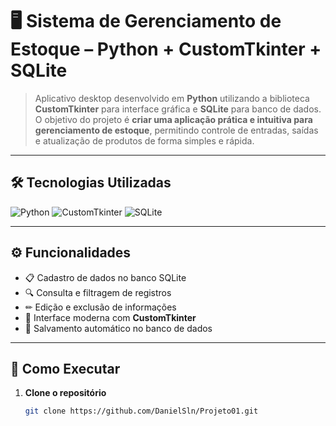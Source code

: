 # 🖥 Sistema de Gerenciamento de Estoque – Python + CustomTkinter + SQLite

> Aplicativo desktop desenvolvido em **Python** utilizando a biblioteca **CustomTkinter** para interface gráfica e **SQLite** para banco de dados.  
O objetivo do projeto é **criar uma aplicação prática e intuitiva para gerenciamento de estoque**, permitindo controle de entradas, saídas e atualização de produtos de forma simples e rápida.

---

## 🛠 Tecnologias Utilizadas
![Python](https://img.shields.io/badge/Python-3776AB?style=for-the-badge&logo=python&logoColor=white)
![CustomTkinter](https://img.shields.io/badge/CustomTkinter-4E9A06?style=for-the-badge&logo=python&logoColor=white)
![SQLite](https://img.shields.io/badge/SQLite-003B57?style=for-the-badge&logo=sqlite&logoColor=white)

---
## ⚙ Funcionalidades
- 📋 Cadastro de dados no banco SQLite  
- 🔍 Consulta e filtragem de registros  
- ✏ Edição e exclusão de informações  
- 🎨 Interface moderna com **CustomTkinter**  
- 💾 Salvamento automático no banco de dados  

---

## 🚀 Como Executar
1. **Clone o repositório**
   ```bash
   git clone https://github.com/DanielSln/Projeto01.git
